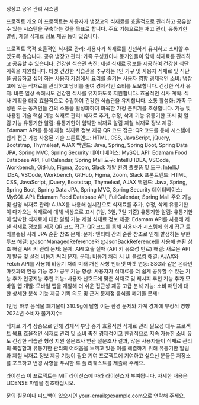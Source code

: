냉장고 공유 관리 시스템

프로젝트 개요
이 프로젝트는 사용자가 냉장고의 식재료를 효율적으로 관리하고 공유할 수 있는 시스템을 구축하는 것을 목표로 합니다. 주요 기능으로는 재고 관리, 유통기한 알림, 제철 식재료 정보 제공 등이 있습니다.

프로젝트 목적
효율적인 식재료 관리: 사용자가 식재료를 신선하게 유지하고 소비할 수 있도록 돕습니다.
공유 냉장고 관리: 가족 구성원이나 동거인들이 함께 식재료를 관리하고 공유할 수 있습니다.
건강한 식습관 촉진: 제철 식재료 정보를 제공하여 건강한 식단 계획을 지원합니다.
타겟
건강한 식습관을 추구하는 1인 가구 및 사용자
식재료 및 식단을 공유하고 싶어 하는 사용자
가정에서 요리를 즐기는 사용자
영향
경제적인 소비: 냉장고에 있는 식재료를 관리하고 낭비를 줄여 경제적인 소비를 도모합니다.
건강한 식사 유지: 바쁜 일상 속에서도 건강한 식사를 유지하도록 지원합니다.
효율적인 식사 계획: 식사 계획을 더욱 효율적으로 수립하여 건강한 식습관을 유지합니다.
소통 활성화: 가족 구성원 또는 동거인들 간의 소통을 활성화하여 화목한 가정 분위기를 조성합니다.
기능 및 사용된 기술
핵심 기능
식재료 관리:
식재료 추가, 수정, 삭제 기능
유통기한 표시 및 알림 기능
유통기한 알림:
유통기한이 임박한 식재료 알림
제철 식재료 정보 제공:
Edamam API를 통해 제철 식재료 정보 제공
QR 코드 접근:
QR 코드를 통해 시스템에 쉽게 접근 가능
사용된 기술
프론트엔드:
HTML, CSS, JavaScript, jQuery, Bootstrap, Thymeleaf, AJAX
백엔드:
Java, Spring, Spring Boot, Spring Data JPA, Spring MVC, Spring Security
데이터베이스:
MySQL
API:
Edamam Food Database API, FullCalendar, Spring Mail
도구:
IntelliJ IDEA, VSCode, Workbench, GitHub, Figma, Zoom, Slack
개발 환경
플랫폼 및 도구:
IntelliJ IDEA, VSCode, Workbench, GitHub, Figma, Zoom, Slack
프론트엔드:
HTML, CSS, JavaScript, jQuery, Bootstrap, Thymeleaf, AJAX
백엔드:
Java, Spring, Spring Boot, Spring Data JPA, Spring MVC, Spring Security
데이터베이스:
MySQL
API:
Edamam Food Database API, FullCalendar, Spring Mail
주요 기능 및 설명
식재료 관리:
AJAX를 사용해 실시간으로 식재료를 추가, 수정, 삭제
유통기한이 다가오는 식재료에 대해 색상으로 표시 (1일, 3일, 7일 기준)
유통기한 알림:
유통기한이 임박한 식재료에 대한 알림 기능
제철 식재료 정보 제공:
Edamam API를 사용해 제철 식재료 정보를 제공
QR 코드 접근:
QR 코드를 통해 사용자가 시스템에 쉽게 접근
트러블슈팅 사례
JPA 순환 참조 문제:
문제: 엔티티 간의 순환 참조로 인해 발생하는 무한 루프
해결: @JsonManagedReference와 @JsonBackReference를 사용해 순환 참조 해결
API 키 관리 문제:
문제: API 호출 실패 (API 키 유효성 만료)
해결: 새로운 API 키 발급 및 설정
비동기 처리 문제:
문제: 비동기 처리 시 UI 블로킹
해결: AJAX와 Fetch API를 사용해 비동기 처리
미래 개선 사항
인터넷 마켓 연동:
SSG와 같은 온라인 마켓과의 연동 기능 추가
공유 기능 향상:
사용자가 식재료를 더 쉽게 공유할 수 있는 기능 추가
인공지능 추천 기능:
사용자 선호도에 맞춘 식재료 및 레시피 추천 기능 추가
모바일 앱 개발:
모바일 앱을 개발해 더 쉬운 접근성 제공
고급 분석 기능:
소비 패턴에 대한 상세한 분석 기능 제공
기획 의도 및 근거
문제점
음식물 폐기물 문제:

1인당 하루 음식물 폐기물이 310.9g에 달함
이는 환경 문제와 가계 경제에 부정적 영향
2024년 소비자 물가지수:

식재료 가격 상승으로 인해 경제적 부담 증가
효율적인 식재료 관리 필요성 대두
프로젝트 목표
효율적인 식재료 관리 및 소비 촉진
경제적이고 환경적으로 지속 가능한 소비 유도
건강한 식습관 형성 지원
설문조사 연관
설문조사 결과, 많은 사용자들이 식재료 관리의 복잡함과 유통기한 관리의 어려움을 느끼고 있음
이를 해결하기 위해 유통기한 알림과 제철 식재료 정보 제공 기능이 필요
기여
프로젝트에 기여하고 싶으신 분들은 저장소를 포크하고 변경 사항을 푸시한 후 풀 리퀘스트를 제출해 주세요.

라이선스
이 프로젝트는 MIT 라이선스에 따라 라이선스가 부여됩니다. 자세한 내용은 LICENSE 파일을 참조하십시오.

문의
질문이나 피드백이 있으시면 your-email@example.com으로 연락해 주세요.
